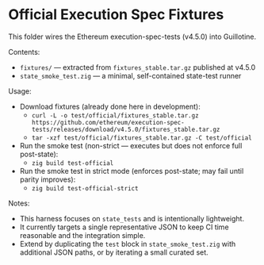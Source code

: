 # Official Execution Spec Fixtures

This folder wires the Ethereum execution-spec-tests (v4.5.0) into Guillotine.

Contents:
- `fixtures/` — extracted from `fixtures_stable.tar.gz` published at v4.5.0
- `state_smoke_test.zig` — a minimal, self-contained state-test runner

Usage:
- Download fixtures (already done here in development):
  - `curl -L -o test/official/fixtures_stable.tar.gz https://github.com/ethereum/execution-spec-tests/releases/download/v4.5.0/fixtures_stable.tar.gz`
  - `tar -xzf test/official/fixtures_stable.tar.gz -C test/official`
- Run the smoke test (non-strict — executes but does not enforce full post-state):
  - `zig build test-official`
- Run the smoke test in strict mode (enforces post-state; may fail until parity improves):
  - `zig build test-official-strict`

Notes:
- This harness focuses on `state_tests` and is intentionally lightweight.
- It currently targets a single representative JSON to keep CI time reasonable and the integration simple.
- Extend by duplicating the `test` block in `state_smoke_test.zig` with additional JSON paths, or by iterating a small curated set.

